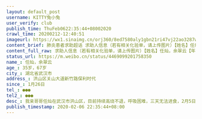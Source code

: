 ```yaml
---
layout: default_post
username: KITTY兔小兔
user_verify: club
publish_time: ThuFeb0622:35:44+08002020
crawl_time: 20200212-12:40:51
imageurl: https://wx1.sinaimg.cn/orj360/8ed7580aly1gbn21ri47vj22ao3287wj.jpg,https://wx2.sinaimg.cn/orj360/8ed7580aly1gbn21sbz63j23282aoqv6.jpg,https://wx2.sinaimg.cn/orj360/8ed7580aly1gbn21t741kj23282ao1kz.jpg,https://wx3.sinaimg.cn/orj360/8ed7580aly1gbn21q99qdj23282aoe82.jpg,https://wx2.sinaimg.cn/orj360/8ed7580aly1gbn21u30yxj22ao328u0y.jpg,https://wx4.sinaimg.cn/orj360/8ed7580aly1gbn21uxvpdj22ao3281ky.jpg
content_brief: 肺炎患者求助超话 求助人信息（若有相关化验单，请上传图片）【姓名】任灿，余翠云【年龄】35岁，67岁【所在城市】湖北省武汉市【所在小区、社区】洪山区关山大道新竹路保利时代【患病时间】1月26日【联系方式】●●●【其他紧急联系人】●●●【病情描述】 我亲哥哥任灿在武汉 ...全文
content_full_raw: 求助人信息（若有相关化验单，请上传图片）【姓名】任灿，余翠云【年龄】35岁，67岁【所在城市】湖北省武汉市【所在小区、社区】洪山区关山大道新竹路保利时代【患病时间】1月26日【联系方式】●●●【其他紧急联系人】●●●【病情描述】我亲哥哥任灿在武汉市洪山区，目前持续高烧不退，呼吸困难，三天无法进食，2月5日CT显示已双肺感染，有毛玻璃状阴影，疑似新冠肺炎。目前正在排队等待核酸测试，不知道何时能够排到。雪上加霜的是，我年近70的母亲也连续咳嗽数天，伴有呼吸困难，2月6日CT也显示双肺感染，疑似新冠肺炎。目前武汉市内交通困难，资源紧张，核酸测试还没排到、无法确诊，医院床位紧张、没确诊也不收治，也没有安排到社区隔离点，让两人回家居家隔离。家里同住的还有3岁的宝宝，我嫂子，我年近70的老父亲，全部是密切接触者，隔无可隔，只能睡在客厅，根本没法隔离，也许只能眼睁睁等着传染。。。如有武汉市医院资源的请联系我,请帮帮他们，帮助他们真正实现隔离、尽快确诊、尽快入院，救救这个家🙏🙏
status_url: https://m.weibo.cn/status/4469099201758350
name_: 任灿，余翠云
age_: 35岁，67岁
city_: 湖北省武汉市
address_: 洪山区关山大道新竹路保利时代
since_: 1月26日
tel_: ●●●
tel2_: ●●●
desc_: 我亲哥哥任灿在武汉市洪山区，目前持续高烧不退，呼吸困难，三天无法进食，2月5日CT显示已双肺感染，有毛玻璃状阴影，疑似新冠肺炎。目前正在排队等待核酸测试，不知道何时能够排到。雪上加霜的是，我年近70的母亲也连续咳嗽数天，伴有呼吸困难，2月6日CT也显示双肺感染，疑似新冠肺炎。目前武汉市内交通困难，资源紧张，核酸测试还没排到、无法确诊，医院床位紧张、没确诊也不收治，也没有安排到社区隔离点，让两人回家居家隔离。家里同住的还有3岁的宝宝，我嫂子，我年近70的老父亲，全部是密切接触者，隔无可隔，只能睡在客厅，根本没法隔离，也许只能眼睁睁等着传染。。。如有武汉市医院资源的请联系我,请帮帮他们，帮助他们真正实现隔离、尽快确诊、尽快入院，救救这个家🙏🙏
publish_timestamp: 2020-02-06 22:35:44+08:00
---
```


